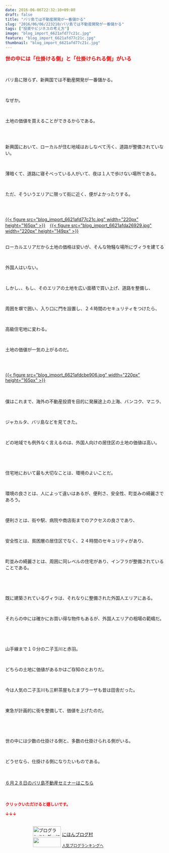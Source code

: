 ```yaml
---
date: 2016-06-06T22:32:10+09:00
draft: false
title: "バリ島では不動産開発が一番儲かる"
slug: "2016/06/06/223210/バリ島では不動産開発が一番儲かる"
tags: ["投資やビジネスの考え方"]
image: "blog_import_6621afd77c21c.jpg"
feature: "blog_import_6621afd77c21c.jpg"
thumbnail: "blog_import_6621afd77c21c.jpg"
---
```

<p><font color="#ff0000" size="3"><strong>世の中には「仕掛ける側」と「仕掛けられる側」がいる</strong></font></p><br/><p>バリ島に限らず、新興国では不動産開発が一番儲かる。</p><br/><p>なぜか。</p><br/><p>土地の価値を買えることができるからである。</p><br/><br/><p>新興国において、ローカルが住む地域はおしなべて汚く、道路が整備されていない。</p><br/><p>薄暗くて、道路に寝そべっている人がいて、夜は１人で歩けない場所である。</p><br/><p>ただ、そういうエリアに限って街に近く、便がよかったりする。</p><br/><p><br/><a href="blog_import_6621afd8c8de8.jpg">{{< figure src="blog_import_6621afd77c21c.jpg" width="220px" height="165px" >}}</a>　<a href="blog_import_6621afdb78fc8.jpg">{{< figure src="blog_import_6621afda26929.jpg" width="220px" height="149px" >}}</a><br/><br/></p><p>ローカルエリアだから土地の価格は安いが、そんな物騒な場所にヴィラを建てる</p><br/><p>外国人はいない。</p><br/><p>しかし、、もし、そのエリアの土地を広い面積で買い上げ、道路を整備し、</p><br/><p>周囲を塀で囲い、入り口に門を設置し、２４時間のセキュリティをつけたら、</p><br/><p>高級住宅地に変わる。</p><br/><p>土地の価値が一気の上がるのだ。</p><br/><p><br/><a href="blog_import_6621afde14cae.jpg">{{< figure src="blog_import_6621afdcbe906.jpg" width="220px" height="165px" >}}</a><br/><br/><br/></p><p>僕はこれまで、海外の不動産投資を目的に発展途上の上海、バンコク、マニラ、</p><br/><p>ジャカルタ、バリ島などを見てきた。</p><br/><p>どの地域でも例外なく言えるのは、外国人向けの居住区の土地の価値は高い。</p><br/><p><br/></p><p>住宅地において最も大切なことは、環境のよいことだ。</p><br/><p>環境の良さとは、人によって違いはあるが、便利さ、安全性、町並みの綺麗さであろう。</p><br/><p>便利さとは、街や駅、病院や商店街までのアクセスの良さであり、</p><br/><p>安全性とは、貧困層の居住区でなく、２４時間のセキュリティがあり、</p><br/><p>町並みの綺麗さとは、周囲に同レベルの住宅があり、インフラが整備されていることである。</p><br/><p><br/></p><p>既に建築されているヴィラは、それなりに整備された外国人エリアにある。</p><br/><p>それらの中には確かにお買い得な物件もあるが、外国人エリアの相場の範疇だ。</p><br/><p><br/></p><p>山手線まで１０分の二子玉川と赤羽。</p><br/><p>どちらの土地に価値があるかはご存知のとおりだ。</p><br/><p>今は人気の二子玉川も三軒茶屋もたまプラーザも昔は田舎だった。</p><br/><p>東急が計画的に街を整備して、価値を上げたのだ。</p><br/><p><br/></p><p>世の中には少数の仕掛ける側と、多数の仕掛けられる側がいる。</p><br/><p>どうせなら、仕掛ける側になりたいものである。</p><br/><br/><a href="iin.co.jp" target="_blank">６月２８日のバリ島不動産セミナーはこちら</a><br/><br/><br/><p><font color="#ff0000" size="2"><strong>クリックいただけると嬉しいです。<br/></strong></font></p><p><font color="#ff0000" size="2"><strong>↓↓↓</strong></font></p><p><br/><a href="ranking.html" target="_blank"><img border="0" alt="ブログランキング・にほんブログ村へ" src="data:image/svg+xml;charset=utf-8,%3Csvg%20xmlns%3D%22http%3A%2F%2Fwww.w3.org%2F2000%2Fsvg%22%20title%3D%22Placeholder%20for%20Images%22%20role%3D%22presentation%22%20viewBox%3D%220%200%2088%2031%22%20%2F%3E" width="88" height="31" data-src="https://img-proxy.blog-video.jp/images?url=http%3A%2F%2Fwww.blogmura.com%2Fimg%2Fwww88_31.gif" style="aspect-ratio: auto 88 / 31;"/><noscript><img border="0" alt="ブログランキング・にほんブログ村へ" src="https://img-proxy.blog-video.jp/images?url=http%3A%2F%2Fwww.blogmura.com%2Fimg%2Fwww88_31.gif" width="88" height="31"></noscript></a> <a href="ranking.html" target="_blank">にほんブログ村</a> <br/><a title="人気ブログランキングへ" href="link.php?1804582"><img border="0" src="data:image/svg+xml;charset=utf-8,%3Csvg%20xmlns%3D%22http%3A%2F%2Fwww.w3.org%2F2000%2Fsvg%22%20title%3D%22Placeholder%20for%20Images%22%20role%3D%22presentation%22%20viewBox%3D%220%200%2088%2031%22%20%2F%3E" width="88" height="31" data-src="https://blog.with2.net/img/banner/banner_22.gif" style="aspect-ratio: auto 88 / 31;"/><noscript><img border="0" src="https://blog.with2.net/img/banner/banner_22.gif" width="88" height="31"></noscript></a> <a style="FONT-SIZE: 12px" href="link.php?1804582">人気ブログランキングへ</a> </p>

